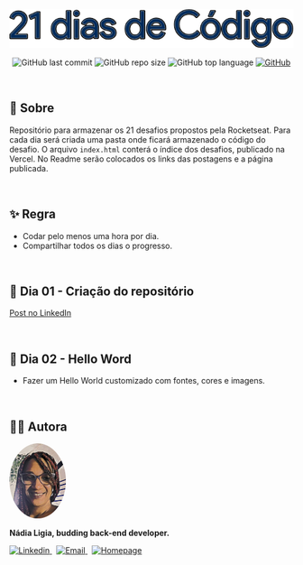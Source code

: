<p align="center">
  <img src=".github/logo.png">
</p>

<p align="center">
  <img alt="GitHub last commit" src="https://img.shields.io/github/last-commit/nlnadialigia/21-days-of-code?color=002B5B&style=plastic">
  <img alt="GitHub repo size" src="https://img.shields.io/github/repo-size/nlnadialigia/21-days-of-code?color=002B5B&style=plastic">
  <img alt="GitHub top language" src="https://img.shields.io/github/languages/top/nlnadialigia/21-days-of-code?color=002B5B&logoColor=002B5B&style=plastic">
  <a href="./LICENSE.md">
    <img alt="GitHub" src="https://img.shields.io/github/license/nlnadialigia/21-days-of-code?color=002B5B&style=plastic">
  </a>
</p>

<br>

## 📌 Sobre

Repositório para armazenar os 21 desafios propostos pela Rocketseat.
Para cada dia será criada uma pasta onde ficará armazenado o código do desafio.
O arquivo `index.html` conterá o índice dos desafios, publicado na Vercel.
No Readme serão colocados os links das postagens e a página publicada.

<br>

## ✨ Regra

- Codar pelo menos uma hora por dia.
- Compartilhar todos os dias o progresso.

<br>

## 🚀 Dia 01 - Criação do repositório

[Post no LinkedIn](https://www.linkedin.com/posts/nlnadialigia_github-nlnadialigia21-days-of-code-reposit%C3%B3rio-activity-6973129519708692480-Xkx8?utm_source=share&utm_medium=member_desktop)

<br>

## 🚀 Dia 02 - Hello Word

- Fazer um Hello World customizado com fontes, cores e imagens.

<br>

## 👩‍💼 Autora

<img src=".github/picture.png" width="100px;" alt="Picture"/>
<p><b>Nádia Ligia, budding back-end developer.</b></p>
<a href="https://www.linkedin.com/in/nlnadialigia/">
  <img alt="Linkedin" src="https://img.shields.io/badge/-Linkedin -002B5B?style=flat&logo=Linkedin&logoColor=white&link=https://www.linkedin.com/in/nlnadialigia/" />
</a>&nbsp;
<a href="mailto:nlnadialigia@gmail.com">
  <img alt="Email" src="https://img.shields.io/badge/-Email-002B5B?style=flat&logo=Gmail&logoColor=white&link=mailto:nlnadialigia@gmail.com" />
</a>&nbsp;
<a href="https://www.nlnadialigia.com">
  <img alt="Homepage" src="https://img.shields.io/badge/-Homepage-002B5B" />
</a>
